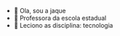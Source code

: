 - 👋 Ola, sou a jaque
- 👀 Professora da escola estadual
- 🌱 Leciono as disciplina: tecnologia


<!---
ProfJaque2023/ProfJaque2023 is a ✨ special ✨ repository because its `README.md` (this file) appears on your GitHub profile.
You can click the Preview link to take a look at your changes.
--->
